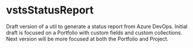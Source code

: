# vstsStatusReport
Draft version of a util to generate a status report from Azure DevOps. Initial draft is focused on a Portfolio with custom fields and custom collections. Next version will be more focused at both the Portfolio and Project.
